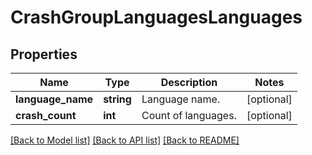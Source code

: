 # CrashGroupLanguagesLanguages

## Properties
Name | Type | Description | Notes
------------ | ------------- | ------------- | -------------
**language_name** | **string** | Language name. | [optional] 
**crash_count** | **int** | Count of languages. | [optional] 

[[Back to Model list]](../README.md#documentation-for-models) [[Back to API list]](../README.md#documentation-for-api-endpoints) [[Back to README]](../README.md)


